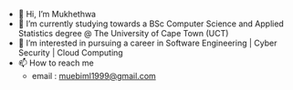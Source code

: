 - 👋 Hi, I’m Mukhethwa
- 🌱 I’m currently studying towards a BSc Computer Science and Applied Statistics degree @ The University of Cape Town (UCT)
- 👀 I’m interested in pursuing a career in Software Engineering | Cyber Security | Cloud Computing
- 📫 How to reach me
  - email : muebiml1999@gmail.com
